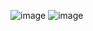 ![image](https://user-images.githubusercontent.com/36649115/42119770-8effcac2-7bc4-11e8-80b9-ffe081cded59.png)
![image](https://user-images.githubusercontent.com/36649115/42119775-9b946a54-7bc4-11e8-9ea5-adbe015151e8.png)
